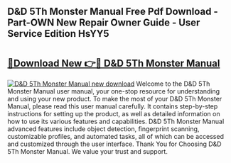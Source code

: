 ## D&D 5Th Monster Manual Free Pdf Download - Part-OWN New Repair Owner Guide - User Service Edition HsYY5

# <h2><a href="http://bc28843.oget.top/?id=D%26D+5Th+Monster+Manual">🔗Download New 👉🔴 D&D 5Th Monster Manual</a></h2>

[![D&D 5Th Monster Manual new download](https://i.imgur.com/5g1atiW.png)](http://bc28843.oget.top/?id=D%26D+5Th+Monster+Manual)
Welcome to the D&D 5Th Monster Manual user manual, your one-stop resource for understanding and using your new product. To make the most of your D&D 5Th Monster Manual, please read this user manual carefully. It contains step-by-step instructions for setting up the product, as well as detailed information on how to use its various features and capabilities. D&D 5Th Monster Manual advanced features include object detection, fingerprint scanning, customizable profiles, and automated tasks, all of which can be accessed and customized through the user interface. Thank You for Choosing D&D 5Th Monster Manual. We value your trust and support.
